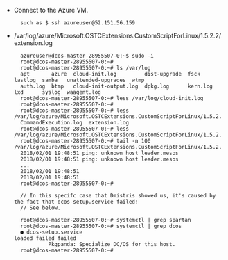 - Connect to the Azure VM. 

        such as $ ssh azureuser@52.151.56.159

- /var/log/azure/Microsoft.OSTCExtensions.CustomScriptForLinux/1.5.2.2/extension.log

        azureuser@dcos-master-28955507-0:~$ sudo -i
        root@dcos-master-28955507-0:~#
        root@dcos-master-28955507-0:~# ls /var/log
        apt       azure  cloud-init.log         dist-upgrade  fsck      lastlog  samba   unattended-upgrades  wtmp
        auth.log  btmp   cloud-init-output.log  dpkg.log      kern.log  lxd      syslog  waagent.log
        root@dcos-master-28955507-0:~# less /var/log/cloud-init.log
        root@dcos-master-28955507-0:~#
        root@dcos-master-28955507-0:~# less /var/log/azure/Microsoft.OSTCExtensions.CustomScriptForLinux/1.5.2.2/
        CommandExecution.log  extension.log
        root@dcos-master-28955507-0:~# less /var/log/azure/Microsoft.OSTCExtensions.CustomScriptForLinux/1.5.2.2/extension.log
        root@dcos-master-28955507-0:~# tail -n 100 /var/log/azure/Microsoft.OSTCExtensions.CustomScriptForLinux/1.5.2.2/extension.log
        2018/02/01 19:48:51 ping: unknown host leader.mesos
        2018/02/01 19:48:51 ping: unknown host leader.mesos
        ...
        2018/02/01 19:48:51
        2018/02/01 19:48:51
        root@dcos-master-28955507-0:~#
        
        // In this specifc case that Dmistris showed us, it's caused by the fact that dcos-setup.service failed! 
        // See below.
        
        root@dcos-master-28955507-0:~# systemctl | grep spartan
        root@dcos-master-28955507-0:~# systemctl | grep dcos
        ● dcos-setup.service                                                                                                                             loaded failed failed    
                 Pkgpanda: Specialize DC/OS for this host.
        root@dcos-master-28955507-0:~#


